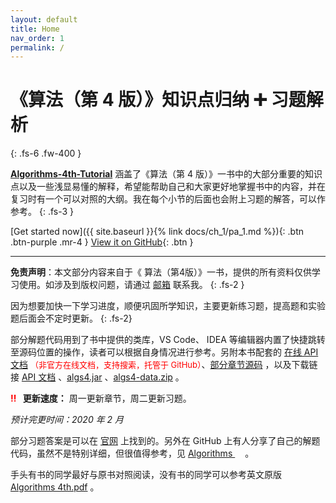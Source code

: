 ```yaml
---
layout: default
title: Home
nav_order: 1
permalink: /
---
```


# 《算法（第 4 版）》知识点归纳 ➕ 习题解析
{: .fs-6 .fw-400 }

[**Algorithms-4th-Tutorial**](https://github.com/vubee/Algorithms-4th-Tutorial) 涵盖了《算法（第 4 版）》一书中的大部分重要的知识点以及一些浅显易懂的解释，希望能帮助自己和大家更好地掌握书中的内容，并在复习时有一个可以对照的大纲。我在每个小节的后面也会附上习题的解答，可以作参考。
{: .fs-3 }

[Get started now]({{ site.baseurl }}{% link docs/ch_1/pa_1.md %}){: .btn .btn-purple .mr-4 } [View it on GitHub](https://github.com/vubee/Algorithms-4th-Tutorial){: .btn }

---

**免责声明**：本文部分内容来自于《 算法（第4版）》一书，提供的所有资料仅供学习使用。如涉及到版权问题，请通过 [邮箱](mailto:vuebee@163.com) 联系我。
{: .fs-2 }


因为想要加快一下学习进度，顺便巩固所学知识，主要更新练习题，提高题和实验题后面会不定时更新。
{: .fs-2}

部分解题代码用到了书中提供的类库，VS Code、 IDEA 等编辑器内置了快捷跳转至源码位置的操作，读者可以根据自身情况进行参考。另附本书配套的 <a href="https://vubee.github.io/Javadoc_algs4/index.html" target="_blank">在线 API 文档</a> <font color="red" size="2px">（非官方在线文档，支持搜索，托管于 GitHub）</font>、[部分章节源码](https://algs4.cs.princeton.edu/code/) ，以及下载链接 [API 文档](https://foyoodo.oss-cn-beijing.aliyuncs.com/api/API_algs4.zip) 、[algs4.jar](https://algs4.cs.princeton.edu/code/algs4.jar) 、[algs4-data.zip](https://algs4.cs.princeton.edu/code/algs4-data.zip) 。


<b><font color="red">‼️</font> &ensp;更新速度：</b> 周一更新章节，周二更新习题。

*预计完更时间：2020 年 2 月*

部分习题答案是可以在 <a href="https://algs4.cs.princeton.edu/home/" target="_blank">官网</a> 上找到的。另外在 GitHub 上有人分享了自己的解题代码，虽然不是特别详细，但很值得参考，见 <a href="https://github.com/jimmysuncpt/Algorithms" target="_blank">Algorithms <img src="http://foyoodo.oss-cn-beijing.aliyuncs.com/image_src/logo/GitHub.png" width = "12" /></a> 。

手头有书的同学最好与原书对照阅读，没有书的同学可以参考英文原版 <a href="https://545c.com/file/21865438-400334796" target="_blank">Algorithms 4th.pdf</a> 。
